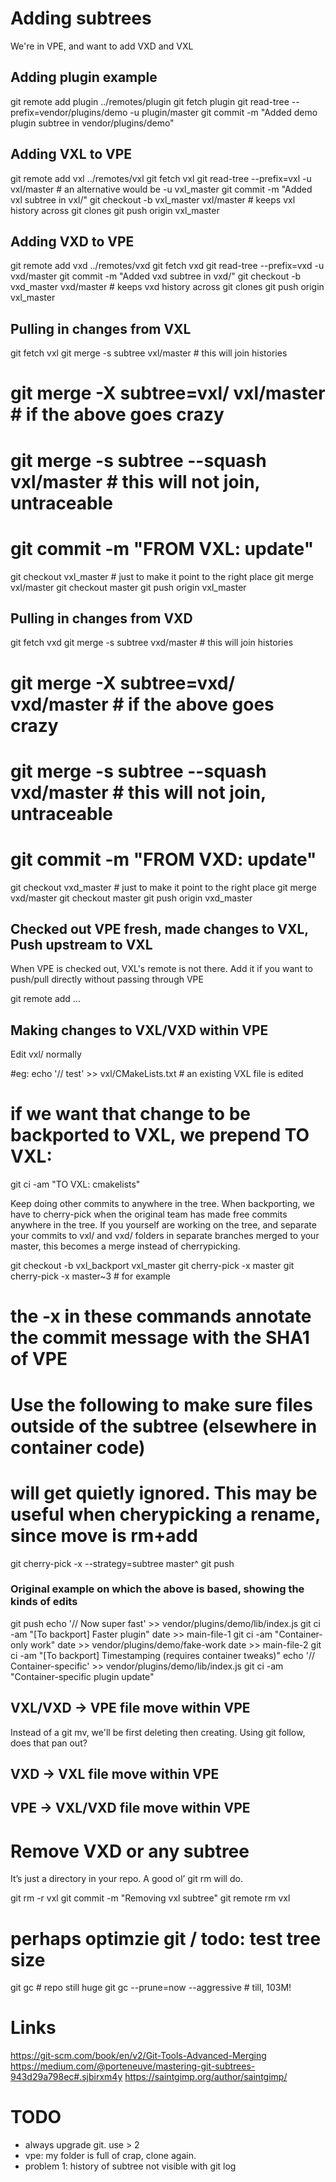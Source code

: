 # Adding subtrees

We're in VPE, and want to add VXD and VXL

## Adding plugin example

  git remote add plugin ../remotes/plugin
  git fetch plugin
  git read-tree --prefix=vendor/plugins/demo -u plugin/master
  git commit -m "Added demo plugin subtree in vendor/plugins/demo"

## Adding VXL to VPE

  git remote add vxl ../remotes/vxl
  git fetch vxl
  git read-tree --prefix=vxl -u vxl/master # an alternative would be -u vxl_master
  git commit -m "Added vxl subtree in vxl/"
  git checkout -b vxl_master vxl/master  # keeps vxl history across git clones
  git push origin vxl_master

## Adding VXD to VPE
  git remote add vxd ../remotes/vxd
  git fetch vxd
  git read-tree --prefix=vxd -u vxd/master
  git commit -m "Added vxd subtree in vxd/"
  git checkout -b vxd_master vxd/master  # keeps vxd history across git clones
  git push origin vxl_master

## Pulling in changes from VXL

  git fetch vxl
  git merge -s subtree vxl/master  # this will join histories
  # git merge -X subtree=vxl/ vxl/master  # if the above goes crazy
  # git merge -s subtree --squash vxl/master # this will not join, untraceable
  # git commit -m "FROM VXL: update"
  git checkout vxl_master  # just to make it point to the right place
  git merge vxl/master
  git checkout master
  git push origin vxl_master

## Pulling in changes from VXD

  git fetch vxd
  git merge -s subtree vxd/master  # this will join histories
  # git merge -X subtree=vxd/ vxd/master  # if the above goes crazy
  # git merge -s subtree --squash vxd/master # this will not join, untraceable
  # git commit -m "FROM VXD: update"
  git checkout vxd_master  # just to make it point to the right place
  git merge vxd/master
  git checkout master
  git push origin vxd_master

## Checked out VPE fresh, made changes to VXL, Push upstream to VXL

When VPE is checked out, VXL's remote is not there. Add it if you want to
push/pull directly without passing through VPE

git remote add ...

## Making changes to VXL/VXD within VPE


Edit vxl/ normally

#eg:  echo '// test' >> vxl/CMakeLists.txt   # an existing VXL file is edited

# if we want that change to be backported to VXL, we prepend TO VXL:
git ci -am "TO VXL: cmakelists"

Keep doing other commits to anywhere in the tree.
When backporting, we have to cherry-pick when the original team
has made free commits anywhere in the tree.
If you yourself are working on the tree, and separate your commits to
vxl/ and vxd/ folders in separate branches merged to your master,
this becomes a merge instead of cherrypicking.

  git checkout -b vxl_backport vxl_master
  git cherry-pick -x master
  git cherry-pick -x master~3 # for example
  # the -x in these commands annotate the commit message with the SHA1 of VPE
  # Use the following to make sure files outside of the subtree (elsewhere in container code) 
  # will get quietly ignored. This may be useful when cherypicking a rename, since move is rm+add
  git cherry-pick -x --strategy=subtree master^ 
  git push

### Original example on which the above is based, showing the kinds of edits
  git push
  echo '// Now super fast' >> vendor/plugins/demo/lib/index.js
  git ci -am "[To backport] Faster plugin"
  date >> main-file-1
  git ci -am "Container-only work"
  date >> vendor/plugins/demo/fake-work
  date >> main-file-2
  git ci -am "[To backport] Timestamping (requires container tweaks)"
  echo '// Container-specific' >> vendor/plugins/demo/lib/index.js
  git ci -am "Container-specific plugin update"

## VXL/VXD -> VPE file move within VPE

Instead of a git mv, we'll be first deleting then creating.
Using git follow, does that pan out?

## VXD -> VXL file move within VPE

## VPE -> VXL/VXD file move within VPE

  

# Remove VXD or any subtree

It’s just a directory in your repo. A good ol’ git rm will do.

  git rm -r vxl
  git commit -m "Removing vxl subtree"
  git remote rm vxl

  # perhaps optimzie git / todo: test tree size
  git gc  # repo still huge
  git gc --prune=now --aggressive  # till, 103M!

# Links

https://git-scm.com/book/en/v2/Git-Tools-Advanced-Merging
https://medium.com/@porteneuve/mastering-git-subtrees-943d29a798ec#.sjbirxm4y
https://saintgimp.org/author/saintgimp/

# TODO
- always upgrade git. use > 2
- vpe: my folder is full of crap, clone again.
- problem 1: history of subtree not visible with git log
